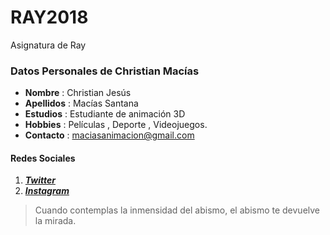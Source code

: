# RAY2018
Asignatura de Ray
### Datos Personales de Christian Macías  
* **Nombre** : Christian Jesús
* **Apellidos** : Macías Santana
* **Estudios** : Estudiante de animación 3D
* **Hobbies** : Películas , Deporte , Videojuegos.
* **Contacto** : maciasanimacion@gmail.com


#### Redes Sociales
1. ***[Twitter](www.twitter.com/ChrisHaiass)***
2. ***[Instagram](www.instagram.com/ChrisHaiass)***


> Cuando contemplas la inmensidad del abismo, el abismo te devuelve la mirada.
